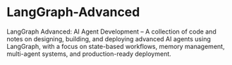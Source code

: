 # LangGraph-Advanced
LangGraph Advanced: AI Agent Development – A collection of code and notes on designing, building, and deploying advanced AI agents using LangGraph, with a focus on state-based workflows, memory management, multi-agent systems, and production-ready deployment.
